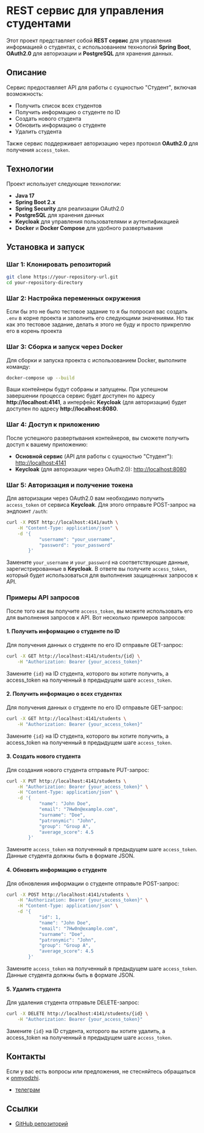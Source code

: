 # REST сервис для управления студентами

Этот проект представляет собой **REST сервис** для управления информацией о студентах, с использованием технологий **Spring Boot**, **OAuth2.0** для авторизации и **PostgreSQL** для хранения данных.

## Описание

Сервис предоставляет API для работы с сущностью "Студент", включая возможность:

- Получить список всех студентов
- Получить информацию о студенте по ID
- Создать нового студента
- Обновить информацию о студенте
- Удалить студента

Также сервис поддерживает авторизацию через протокол **OAuth2.0** для получения `access_token`.

## Технологии

Проект использует следующие технологии:

- **Java 17**
- **Spring Boot 2.x**
- **Spring Security** для реализации OAuth2.0
- **PostgreSQL** для хранения данных
- **Keycloak** для управления пользователями и аутентификацией
- **Docker** и **Docker Compose** для удобного развертывания

## Установка и запуск

### Шаг 1: Клонировать репозиторий

```bash
git clone https://your-repository-url.git
cd your-repository-directory
```
### Шаг 2: Настройка переменных окружения

Если бы это не было тестовое задание то я бы попросил вас создать `.env` в корне проекта и заполнить его следующими значениями. Но так как это тестовое задание, делать я этого не буду и просто прикреплю его в корень проекта

### Шаг 3: Сборка и запуск через Docker

Для сборки и запуска проекта с использованием Docker, выполните команду:

```bash
docker-compose up --build
```

Ваши контейнеры будут собраны и запущены. При успешном завершении процесса сервис будет доступен по адресу **http://localhost:4141**, а интерфейс **Keycloak** (для авторизации) будет доступен по адресу **http://localhost:8080**.

### Шаг 4: Доступ к приложению

После успешного развертывания контейнеров, вы сможете получить доступ к вашему приложению:

- **Основной сервис** (API для работы с сущностью "Студент"): [http://localhost:4141](http://localhost:4141)
- **Keycloak** (для авторизации через OAuth2.0): [http://localhost:8080](http://localhost:8080)

### Шаг 5: Авторизация и получение токена

Для авторизации через OAuth2.0 вам необходимо получить `access_token` от сервиса **Keycloak**. Для этого отправьте POST-запрос на эндпоинт `/auth`:

```bash
curl -X POST http://localhost:4141/auth \
    -H "Content-Type: application/json" \
    -d '{
            "username": "your_username",
            "password": "your_password"
        }'
```
Замените `your_username` и `your_password` на соответствующие данные, зарегистрированные в **Keycloak**. В ответе вы получите `access_token`, который будет использоваться для выполнения защищенных запросов к API.

### Примеры API запросов

После того как вы получите `access_token`, вы можете использовать его для выполнения запросов к API. Вот несколько примеров запросов:

#### 1. Получить информацию о студенте по ID

Для получения данных о студенте по его ID отправьте GET-запрос:

```bash
curl -X GET http://localhost:4141/students/{id} \
    -H "Authorization: Bearer {your_access_token}"
```

Замените `{id}` на ID студента, которого вы хотите получить, а access_token на полученный в предыдущем шаге `access_token`.

#### 2. Получить информацио о всех студентах

Для получения данных о студенте по его ID отправьте GET-запрос:

```bash
curl -X GET http://localhost:4141/students \
    -H "Authorization: Bearer {your_access_token}"
```

Замените `{id}` на ID студента, которого вы хотите получить, а access_token на полученный в предыдущем шаге `access_token`.

#### 3. Создать нового студента

Для создания нового студента отправьте PUT-запрос:

```bash
curl -X PUT http://localhost:4141/students \
    -H "Authorization: Bearer {your_access_token}" \
    -H "Content-Type: application/json" \
    -d '{
            "name": "John Doe",
            "email": "7Hw0n@example.com",
            "surname": "Doe",
            "patronymic": "John",
            "group": "Group A",
            "average_score": 4.5
        }'
```

Замените `access_token` на полученный в предыдущем шаге `access_token`. Данные студента должны быть в формате JSON.

#### 4. Обновить информацию о студенте

Для обновления информации о студенте отправьте POST-запрос:

```bash
curl -X POST http://localhost:4141/students \
    -H "Authorization: Bearer {your_access_token}" \
    -H "Content-Type: application/json" \
    -d '{
            "id": 1,
            "name": "John Doe",
            "email": "7Hw0n@example.com",
            "surname": "Doe",
            "patronymic": "John",
            "group": "Group A",
            "average_score": 4.5
        }'
```

Замените `access_token` на полученный в предыдущем шаге `access_token`. Данные студента должны быть в формате JSON.

#### 5. Удалить студента

Для удаления студента отправьте DELETE-запрос:

```bash
curl -X DELETE http://localhost:4141/students/{id} \
    -H "Authorization: Bearer {your_access_token}"
```

Замените `{id}` на ID студента, которого вы хотите удалить, а access_token на полученный в предыдущем шаге `access_token`.

## Контакты

Если у вас есть вопросы или предложения, не стесняйтесь обращаться к [onmyodzhi](https://github.com/onmyodzhi).
- [телеграм](https://t.me/onmyodzhi)

## Ссылки

- [GitHub репозиторий](https://github.com/onmyodzhi/test_for_smart_data_systems)